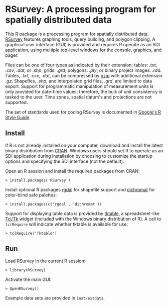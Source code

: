 RSurvey: A processing program for spatially distributed data
============================================================

This [R](http://www.r-project.org/ "R") package is a processing program for
spatially distributed data.
[RSurvey](http://cran.r-project.org/web/packages/RSurvey/index.html "RSurvey")
features graphing tools, query building, and
polygon clipping. A graphical user interface (GUI) is provided and
requires R operate as an SDI application, using multiple
top-level windows for the console, graphics, and pager.

Files can be one of four types as indicated by their extension; tables:
*.txt*, *.csv*, *.dat,* or *.shp*; grids: *.grd*; polygons: *.ply*;
or binary project images: *.rda*. Tables, *.txt*, *.csv*, *.dat*,
can be compressed by [gzip](http://www.gzip.org/ "gzip")
with additional extension *.gz*.
Shapefles, *.shp*, and interpolated grid files, *.grd*, are limited to data
export. Support for programmatic manipulation of measurement units is only
provided for date-time values; therefore, the bulk of unit consistency is tasked
to the user. Time zones, spatial datum's and projections are not supported.

The set of standards used for coding RSurvey is documented in
[Google's R Style Guide](http://google-styleguide.googlecode.com/svn/trunk/google-r-style.html "Google's R Style Guide").

Install
-------

If R is not already installed on your
computer, download and install the latest binary distribution from
[CRAN](http://cran.r-project.org/ "The Comprehensive R Archive Network").
Windows users should set R to operate as an SDI application during installation
by choosing to customize the startup options and specifying the SDI interface
(not the default).

Open an R session and install the required packages from CRAN:

    > install.packages('RSurvey')

Install optional R packages
[rgdal](http://cran.r-project.org/web/packages/rgdal/index.html "rgdal")
for shapefile support and
[dichromat](http://cran.r-project.org/web/packages/dichromat/index.html "dichromat")
for color-blind safe palettes:

    > install.packages(c('rgdal', 'dichromat'))

Support for displaying table data is provided by
[tktable](http://tktable.sourceforge.net/ "tktable"),
a spreadsheet-like [Tcl/Tk](http://www.tcl.tk/ "Tcl/Tk") widget
(included with the Windows binary distribution of R).
A call to `tclRequire` will indicate whether tktable is available for use:

    > tclRequire('Tktable')

Run
---

Load RSurvey in the current R session:

    > library(RSurvey)

Activate the main GUI:

    > OpenRSurvey()

Example data sets are provided in `inst/extdata`.
